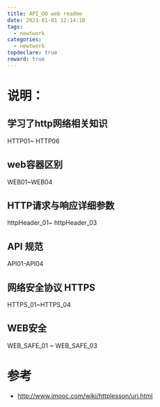 ```yaml
---
title: API_OO web readme
date: 2021-01-01 12:14:10
tags:
  - newtwork
categories:
  - newtwork
topdeclare: true
reward: true
---
```

# 说明：

## 学习了http网络相关知识

HTTP01~ HTTP06  

## web容器区别

WEB01~WEB04 

## HTTP请求与响应详细参数

httpHeader_01~ httpHeader_03

## API 规范

API01-API04

## 网络安全协议 HTTPS

HTTPS_01~HTTPS_04

## WEB安全

WEB_SAFE_01 ~ WEB_SAFE_03



# 参考

- http://www.imooc.com/wiki/httplesson/uri.html



